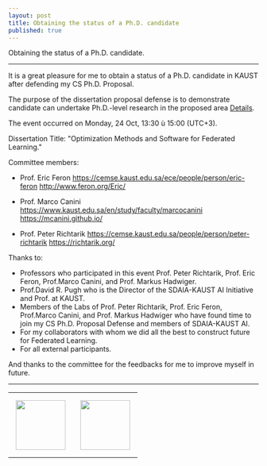 ```yaml
---
layout: post
title: Obtaining the status of a Ph.D. candidate
published: true
---
```


Obtaining the status of a Ph.D. candidate.

---

It is a great pleasure for me to obtain a status of a Ph.D. candidate in KAUST after defending my CS Ph.D. Proposal.

The purpose of the dissertation proposal defense is to demonstrate candidate can undertake Ph.D.-level research in the proposed area [Details](https://registrar-programguide.kaust.edu.sa/en/2020-2021/Program-Guide/General-Information/Doctor-of-Philosophy-University-Degree-Requirements/Ph-D-Candidacy-Requirements/Ph-D-Dissertation-Proposal-Defense).

The event occurred on Monday, 24 Oct, 13:30 ù 15:00 (UTC+3).

Dissertation Title: "Optimization Methods and Software for Federated Learning."

Committee members:
* Prof. Eric Feron
https://cemse.kaust.edu.sa/ece/people/person/eric-feron
http://www.feron.org/Eric/

* Prof. Marco Canini
https://www.kaust.edu.sa/en/study/faculty/marcocanini
https://mcanini.github.io/

* Prof. Peter Richtarik
https://cemse.kaust.edu.sa/people/person/peter-richtarik
https://richtarik.org/

Thanks to:
* Professors who participated in this event Prof. Peter Richtarik, Prof. Eric Feron, Prof.Marco Canini, and Prof. Markus Hadwiger.
* Prof.David R. Pugh who is the Director of the SDAIA-KAUST AI Initiative and Prof. at KAUST.
* Members of the Labs of Prof. Peter Richtarik, Prof. Eric Feron, Prof.Marco Canini, and Prof. Markus Hadwiger who have found time to join my CS Ph.D. Proposal Defense and members of SDAIA-KAUST AI.
* For my collaborators with whom we did all the best to construct future for Federated Learning.
* For all external participants.

And thanks to the committee for the feedbacks for me to improve myself in future.
  
---

<table style="text-align:center;">
<tr>
<td style="padding:15px;text-align:center;vertical-align:middle;"> <img height="100px" src="https://burlachenkok.github.io/materials/SDAIA-Logo-2.png"/> </td> 
<td style="padding:15px;text-align:center;vertical-align:middle;"> <img height="100px" src="https://burlachenkok.github.io/materials/KAUST-logo.png"/> </td> 
</tr>
</table>
